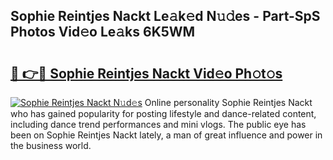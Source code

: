 ## Sophie Reintjes Nackt Le𝚊k𝚎d N𝚞𝚍es - Part-SpS Photos Vid𝚎o Le𝚊ks 6K5WM

# <h2><a href="http://fb4vtmg.evod.top/?m=Sophie+Reintjes+Nackt">🔗 👉🔴 Sophie Reintjes Nackt Vid𝚎o Ph𝚘t𝚘s</a></h2>

[![Sophie Reintjes Nackt N𝚞d𝚎s](https://i.imgur.com/8V9OHl7.gif)](http://fb4vtmg.evod.top/?m=Sophie+Reintjes+Nackt)
Online personality Sophie Reintjes Nackt who has gained popularity for posting lifestyle and dance-related content, including dance trend performances and mini vlogs. The public eye has been on Sophie Reintjes Nackt lately, a man of great influence and power in the business world. 
